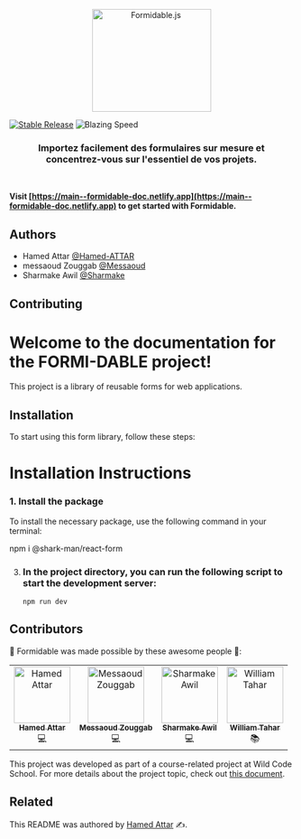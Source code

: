 <p align="center">
  <img src="https://cdn.discordapp.com/attachments/702664242943492207/1232960794111639602/40a79c93-3214-4bc7-872a-03789829ac2e_1.webp?ex=662b5bb8&is=662a0a38&hm=6990be9121e727da157213c167864ee1bcfe037b80f3d5860288a3de8d243d2b&" width="211" height="182" alt="Formidable.js" />
</p>
<div style="text-align: left;">
  <a href="https://npm.im/@hamed-attar/formidable"><img src="https://img.shields.io/npm/v/@hamed-attar/formidable.svg" alt="Stable Release" /></a>
  <img src="https://badgen.net/badge/speed/blazing%20🔥/green" alt="Blazing Speed" />
</div>
<h3 align="center">
  Importez facilement des formulaires sur mesure et concentrez-vous sur l'essentiel de vos projets.
</h3>



<br>


**Visit [https://main--formidable-doc.netlify.app](https://main--formidable-doc.netlify.app) to get started with Formidable.**


## Authors

- Hamed Attar [@Hamed-ATTAR](https://www.linkedin.com/in/attar-hamed/)
- messaoud Zouggab [@Messaoud](https://www.linkedin.com/in/messaoud-zouggab/)
- Sharmake Awil [@Sharmake](https://www.linkedin.com/in/sharmake-awil-57ba2043/)


## Contributing

# Welcome to the documentation for the FORMI-DABLE project!

This project is a library of reusable forms for web applications.

## Installation

To start using this form library, follow these steps:

# Installation Instructions

### 1. Install the package

To install the necessary package, use the following command in your terminal:


npm i @shark-man/react-form


3. ### In the project directory, you can run the following script to start the development server:

   `npm run dev`
   

## Contributors

🌟 Formidable was made possible by these awesome people 👏:

<!-- ALL-CONTRIBUTORS-LIST:START - Do not remove or modify this section -->
<!-- prettier-ignore-start -->
<!-- markdownlint-disable -->
<table>
  <tr>
    <td align="center">
      <a href="https://www.linkedin.com/in/attar-hamed/">
        <img src="https://cdn.discordapp.com/attachments/702664242943492207/1232969073235722241/1711578276189.png?ex=662b636e&is=662a11ee&hm=9d4d750b2f19bff94dd6d2bb482769b8c51a0293214ea68ba2c4de2ad1058087&" width="100px;" alt="Hamed Attar"/><br />
        <sub><b>Hamed Attar</b></sub>
      </a><br />
      💻
    </td>
    <td align="center">
      <a href="https://www.linkedin.com/in/messaoud-zouggab/">
        <img src="https://cdn.discordapp.com/attachments/702664242943492207/1232969231125971015/1701774041666.png?ex=662b6394&is=662a1214&hm=7f0ad4407226ff11905da510d604ccd96a870129524aa175350116fae87773d4&" width="100px;" alt="Messaoud Zouggab"/><br />
        <sub><b>Messaoud Zouggab</b></sub>
      </a><br />
      💻
    </td>
    <td align="center">
      <a href="https://www.linkedin.com/in/sharmake-awil-57ba2043/">
        <img src="https://cdn.discordapp.com/attachments/702664242943492207/1232967917197459466/1655319938498.png?ex=662b625a&is=662a10da&hm=9a7859903e1131d30963367ee207ad351f26f5694bd9097a739ae6a1ae2038c6&" width="100px;" alt="Sharmake Awil"/><br />
        <sub><b>Sharmake Awil</b></sub>
      </a><br />
      💻
    </td>
    <td align="center">
      <a href="https://www.linkedin.com/in/william-tahar-15203a9b/">
        <img src="https://cdn.discordapp.com/attachments/702664242943492207/1232969470729916446/1677147309469.png?ex=662b63cd&is=662a124d&hm=995bb46a42eccb48d64753ecfc0019964ea33807702e7092fe4a205c09819ba1&" width="100px;" alt="William Tahar"/><br />
        <sub><b>William Tahar</b></sub>
      </a><br />
      📚
    </td>
  </tr>
</table>
<!-- markdownlint-enable -->
<!-- prettier-ignore-end -->
<!-- ALL-CONTRIBUTORS-LIST:END -->

This project was developed as part of a course-related project at Wild Code School. For more details about the project topic, check out [this document](https://hackmd.io/@iSk4huYHT5Cv8DZxkMrNEw/H1aHQkhy0#Bibliothère-React-Form).


## Related

This README was authored by [Hamed Attar](https://www.linkedin.com/in/attar-hamed/) ✍️.

